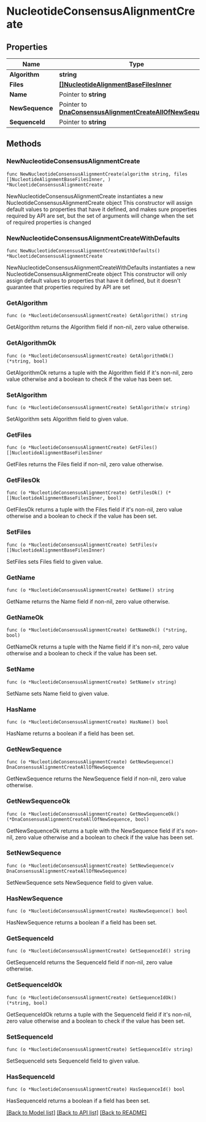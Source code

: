 # NucleotideConsensusAlignmentCreate

## Properties

Name | Type | Description | Notes
------------ | ------------- | ------------- | -------------
**Algorithm** | **string** |  | 
**Files** | [**[]NucleotideAlignmentBaseFilesInner**](NucleotideAlignmentBaseFilesInner.md) |  | 
**Name** | Pointer to **string** |  | [optional] 
**NewSequence** | Pointer to [**DnaConsensusAlignmentCreateAllOfNewSequence**](DnaConsensusAlignmentCreateAllOfNewSequence.md) |  | [optional] 
**SequenceId** | Pointer to **string** |  | [optional] 

## Methods

### NewNucleotideConsensusAlignmentCreate

`func NewNucleotideConsensusAlignmentCreate(algorithm string, files []NucleotideAlignmentBaseFilesInner, ) *NucleotideConsensusAlignmentCreate`

NewNucleotideConsensusAlignmentCreate instantiates a new NucleotideConsensusAlignmentCreate object
This constructor will assign default values to properties that have it defined,
and makes sure properties required by API are set, but the set of arguments
will change when the set of required properties is changed

### NewNucleotideConsensusAlignmentCreateWithDefaults

`func NewNucleotideConsensusAlignmentCreateWithDefaults() *NucleotideConsensusAlignmentCreate`

NewNucleotideConsensusAlignmentCreateWithDefaults instantiates a new NucleotideConsensusAlignmentCreate object
This constructor will only assign default values to properties that have it defined,
but it doesn't guarantee that properties required by API are set

### GetAlgorithm

`func (o *NucleotideConsensusAlignmentCreate) GetAlgorithm() string`

GetAlgorithm returns the Algorithm field if non-nil, zero value otherwise.

### GetAlgorithmOk

`func (o *NucleotideConsensusAlignmentCreate) GetAlgorithmOk() (*string, bool)`

GetAlgorithmOk returns a tuple with the Algorithm field if it's non-nil, zero value otherwise
and a boolean to check if the value has been set.

### SetAlgorithm

`func (o *NucleotideConsensusAlignmentCreate) SetAlgorithm(v string)`

SetAlgorithm sets Algorithm field to given value.


### GetFiles

`func (o *NucleotideConsensusAlignmentCreate) GetFiles() []NucleotideAlignmentBaseFilesInner`

GetFiles returns the Files field if non-nil, zero value otherwise.

### GetFilesOk

`func (o *NucleotideConsensusAlignmentCreate) GetFilesOk() (*[]NucleotideAlignmentBaseFilesInner, bool)`

GetFilesOk returns a tuple with the Files field if it's non-nil, zero value otherwise
and a boolean to check if the value has been set.

### SetFiles

`func (o *NucleotideConsensusAlignmentCreate) SetFiles(v []NucleotideAlignmentBaseFilesInner)`

SetFiles sets Files field to given value.


### GetName

`func (o *NucleotideConsensusAlignmentCreate) GetName() string`

GetName returns the Name field if non-nil, zero value otherwise.

### GetNameOk

`func (o *NucleotideConsensusAlignmentCreate) GetNameOk() (*string, bool)`

GetNameOk returns a tuple with the Name field if it's non-nil, zero value otherwise
and a boolean to check if the value has been set.

### SetName

`func (o *NucleotideConsensusAlignmentCreate) SetName(v string)`

SetName sets Name field to given value.

### HasName

`func (o *NucleotideConsensusAlignmentCreate) HasName() bool`

HasName returns a boolean if a field has been set.

### GetNewSequence

`func (o *NucleotideConsensusAlignmentCreate) GetNewSequence() DnaConsensusAlignmentCreateAllOfNewSequence`

GetNewSequence returns the NewSequence field if non-nil, zero value otherwise.

### GetNewSequenceOk

`func (o *NucleotideConsensusAlignmentCreate) GetNewSequenceOk() (*DnaConsensusAlignmentCreateAllOfNewSequence, bool)`

GetNewSequenceOk returns a tuple with the NewSequence field if it's non-nil, zero value otherwise
and a boolean to check if the value has been set.

### SetNewSequence

`func (o *NucleotideConsensusAlignmentCreate) SetNewSequence(v DnaConsensusAlignmentCreateAllOfNewSequence)`

SetNewSequence sets NewSequence field to given value.

### HasNewSequence

`func (o *NucleotideConsensusAlignmentCreate) HasNewSequence() bool`

HasNewSequence returns a boolean if a field has been set.

### GetSequenceId

`func (o *NucleotideConsensusAlignmentCreate) GetSequenceId() string`

GetSequenceId returns the SequenceId field if non-nil, zero value otherwise.

### GetSequenceIdOk

`func (o *NucleotideConsensusAlignmentCreate) GetSequenceIdOk() (*string, bool)`

GetSequenceIdOk returns a tuple with the SequenceId field if it's non-nil, zero value otherwise
and a boolean to check if the value has been set.

### SetSequenceId

`func (o *NucleotideConsensusAlignmentCreate) SetSequenceId(v string)`

SetSequenceId sets SequenceId field to given value.

### HasSequenceId

`func (o *NucleotideConsensusAlignmentCreate) HasSequenceId() bool`

HasSequenceId returns a boolean if a field has been set.


[[Back to Model list]](../README.md#documentation-for-models) [[Back to API list]](../README.md#documentation-for-api-endpoints) [[Back to README]](../README.md)


